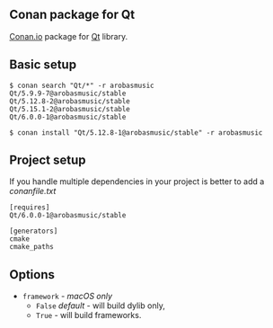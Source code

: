 Conan package for Qt
---------------------

[Conan.io](https://conan.io) package for [Qt](https://www.qt.io) library.

## Basic setup
```
$ conan search "Qt/*" -r arobasmusic
Qt/5.9.9-7@arobasmusic/stable
Qt/5.12.8-2@arobasmusic/stable
Qt/5.15.1-2@arobasmusic/stable
Qt/6.0.0-1@arobasmusic/stable
```

```
$ conan install "Qt/5.12.8-1@arobasmusic/stable" -r arobasmusic
```

## Project setup
If you handle multiple dependencies in your project is better to add a *conanfile.txt*

```
[requires]
Qt/6.0.0-1@arobasmusic/stable

[generators]
cmake
cmake_paths
```

## Options

* `framework` - _macOS only_
    - `False` _default_ - will build dylib only,
    - `True` - will build frameworks.
